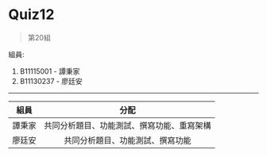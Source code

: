 # Quiz12
> 第20組
> 
組員:
  1. B11115001 - 譚秉家
  2. B11130237 - 廖廷安
---
|  組員   | 分配  |
|  :--:  | :--:  |
| 譚秉家  | 共同分析題目、功能測試、撰寫功能、重寫架構 |
| 廖廷安  | 共同分析題目、功能測試、撰寫功能 |